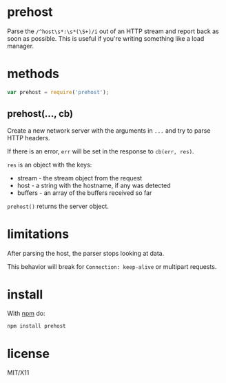 prehost
=======

Parse the `/^host\s*:\s*(\S+)/i` out of an HTTP stream and report back as soon as
possible. This is useful if you're writing something like a load manager.

methods
=======

````javascript
var prehost = require('prehost');
````

prehost(..., cb)
----------------

Create a new network server with the arguments in `...` and try to parse HTTP
headers.

If there is an error, `err` will be set in the response to `cb(err, res)`.

`res` is an object with the keys:

* stream - the stream object from the request
* host - a string with the hostname, if any was detected
* buffers - an array of the buffers received so far

`prehost()` returns the server object.

limitations
===========

After parsing the host, the parser stops looking at data.

This behavior will break for `Connection: keep-alive` or multipart requests.

install
=======

With [npm](http://npmjs.org) do:

    npm install prehost

license
=======

MIT/X11
